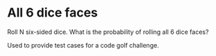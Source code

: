 # All 6 dice faces
Roll N six-sided dice. What is the probability of rolling all 6 dice faces?

Used to provide test cases for a code golf challenge.
